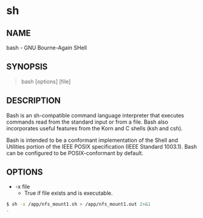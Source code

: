 # sh

## NAME

bash - GNU Bourne-Again SHell

## SYNOPSIS

> bash [options] [file]

## DESCRIPTION

Bash  is an sh-compatible command language interpreter that executes commands read from the standard input or from a file.  Bash also incorporates useful features from the Korn and C shells (ksh and csh).

Bash is intended to be a conformant implementation of the Shell and Utilities portion of the IEEE POSIX specification (IEEE Standard 1003.1).  Bash can be configured to be POSIX-conformant by default.

## OPTIONS

* -x file
  * True if file exists and is executable.
  
```bash
$ sh -x /app/nfs_mount1.sh > /app/nfs_mount1.out 2>&1
.
```
